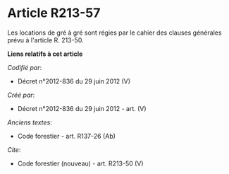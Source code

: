 # Article R213-57

Les locations de gré à gré sont régies par le cahier des clauses générales prévu à l'article R. 213-50.

**Liens relatifs à cet article**

_Codifié par_:

  - Décret n°2012-836 du 29 juin 2012 (V)

_Créé par_:

  - Décret n°2012-836 du 29 juin 2012 - art. (V)

_Anciens textes_:

  - Code forestier - art. R137-26 (Ab)

_Cite_:

  - Code forestier (nouveau) - art. R213-50 (V)
